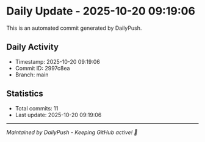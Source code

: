 # Daily Update - 2025-10-20 09:19:06

This is an automated commit generated by DailyPush.

## Daily Activity
- Timestamp: 2025-10-20 09:19:06
- Commit ID: 2997c8ea
- Branch: main

## Statistics
- Total commits: 11
- Last update: 2025-10-20 09:19:06

---
*Maintained by DailyPush - Keeping GitHub active! 🚀*
